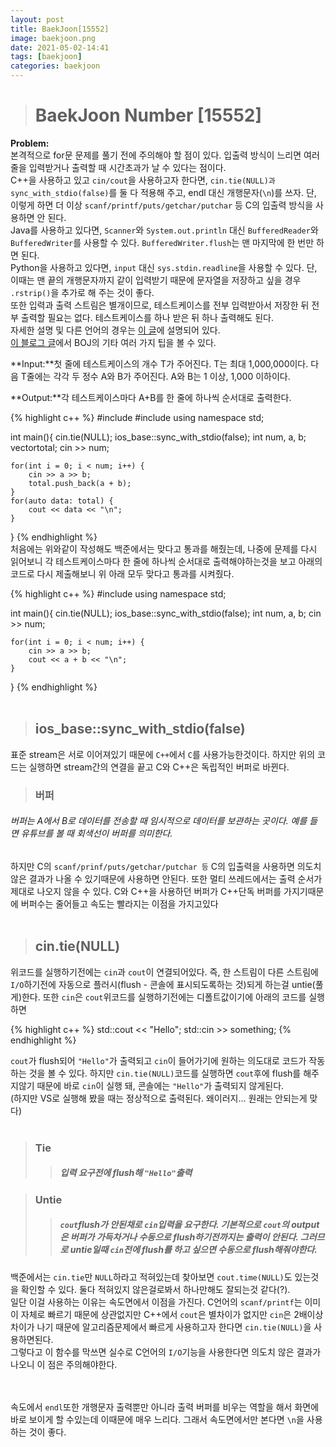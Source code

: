 ```yaml
---
layout: post
title: BaekJoon[15552]
image: baekjoon.png
date: 2021-05-02-14:41
tags: [baekjoon]
categories: baekjoon
---
```


># BaekJoon Number [15552]



**Problem:**<br>
본격적으로 for문 문제를 풀기 전에 주의해야 할 점이 있다. 입출력 방식이 느리면 여러 줄을 입력받거나 출력할 때 시간초과가 날 수 있다는 점이다.<br>
C++을 사용하고 있고 ```cin/cout```을 사용하고자 한다면, ```cin.tie(NULL)과 sync_with_stdio(false)```를 둘 다 적용해 주고, endl 대신 개행문자(```\n```)를 쓰자. 단, 이렇게 하면 더 이상 ```scanf/printf/puts/getchar/putchar``` 등 C의 입출력 방식을 사용하면 안 된다.<br>
Java를 사용하고 있다면, ```Scanner```와 ```System.out.println``` 대신 ```BufferedReader```와 ```BufferedWriter```를 사용할 수 있다. ```BufferedWriter.flush```는 맨 마지막에 한 번만 하면 된다.<br>
Python을 사용하고 있다면, ```input``` 대신 ```sys.stdin.readline```을 사용할 수 있다. 단, 이때는 맨 끝의 개행문자까지 같이 입력받기 때문에 문자열을 저장하고 싶을 경우 ```.rstrip()```을 추가로 해 주는 것이 좋다.<br>
또한 입력과 출력 스트림은 별개이므로, 테스트케이스를 전부 입력받아서 저장한 뒤 전부 출력할 필요는 없다. 테스트케이스를 하나 받은 뒤 하나 출력해도 된다.<br>
자세한 설명 및 다른 언어의 경우는 [이 글](https://www.acmicpc.net/board/view/22716)에 설명되어 있다.<br>
[이 블로그 글](https://www.acmicpc.net/blog/view/55)에서 BOJ의 기타 여러 가지 팁을 볼 수 있다.<br><vr>

**Input:**첫 줄에 테스트케이스의 개수 T가 주어진다. T는 최대 1,000,000이다. 다음 T줄에는 각각 두 정수 A와 B가 주어진다. A와 B는 1 이상, 1,000 이하이다.<br>

**Output:**각 테스트케이스마다 A+B를 한 줄에 하나씩 순서대로 출력한다.


{% highlight c++ %}
#include <iostream>
#include <vector>
using namespace std;

int main(){
	cin.tie(NULL);
	ios_base::sync_with_stdio(false);
	int num, a, b;
	vector<int>total;
	cin >> num;
	
	for(int i = 0; i < num; i++) {
		cin >> a >> b;
		total.push_back(a + b);
	}
	for(auto data: total) {
		cout << data << "\n";
	}
}
{% endhighlight %}
<br>
처음에는 위와같이 작성해도 백준에서는 맞다고 통과를 해줬는데, 나중에 문제를 다시 읽어보니 각 테스트케이스마다 한 줄에 하나씩 순서대로 출력해야하는것을 보고 아래의 코드로 다시 제출해보니 위 아래 모두 맞다고 통과를 시켜줬다.

{% highlight c++ %}
#include <iostream>
using namespace std;

int main(){
	cin.tie(NULL);
	ios_base::sync_with_stdio(false);
	int num, a, b;
	cin >> num;
	
	for(int i = 0; i < num; i++) {
		cin >> a >> b;
		cout << a + b << "\n";
	}
}
{% endhighlight %}
<br><br>

>## ios_base::sync_with_stdio(false)



표준 stream은 서로 이어져있기 때문에 ```C++```에서 ```C```를 사용가능한것이다. 하지만 위의 코드는 실행하면 stream간의 연결을 끝고 C와 C++은 독립적인 버퍼로 바뀐다.

>### 버퍼
###### 버퍼는 A에서 B로 데이터를 전송할 때 임시적으로 데이터를 보관하는 곳이다. 예를 들면 유튜브를 볼 때 회색선이 버퍼를 의미한다.



하지만 C의 ```scanf/prinf/puts/getchar/putchar 등``` C의 입출력을 사용하면 의도치않은 결과가 나올 수 있기때문에 사용하면 안된다. 또한 멀티 쓰레드에서는 출력 순서가 제대로 나오지 않을 수 있다. C와 C++을 사용하던 버퍼가 C++단독 버퍼를 가지기때문에 버퍼수는 줄어들고 속도는 빨라지는 이점을 가지고있다<br>
<br>

>## cin.tie(NULL)


위코드를 실행하기전에는 ```cin```과 ```cout```이 연결되어있다. 즉, 한 스트림이 다른 스트림에 ```I/O```하기전에 자동으로 플러시(flush - 콘솔에 표시되도록하는 것)되게 하는걸 untie(풀게)한다. 또한 ```cin```은 ```cout```위코드를 실행하기전에는 디폴트값이기에 아래의 코드를 실행하면


{% highlight c++ %}
std::cout << "Hello";
std::cin >> something;
{% endhighlight %}


```cout```가 flush되어 ```"Hello"```가 출력되고 ```cin```이 들어가기에 원하는 의도대로 코드가 작동하는 것을 볼 수 있다. 하지만 ```cin.tie(NULL)```코드를 실행하면 ```cout```후에 flush를 해주지않기 때문에 바로 ```cin```이 실행 돼, 콘솔에는 ```"Hello"```가 출력되지 않게된다.<br>
(하지만 VS로 실행해 봤을 때는 정상적으로 출력된다. 왜이러지... 원래는 안되는게 맞다)
<br><br>

>### Tie
>>##### 입력 요구전에 flush해 ```"Hello"```출력



>### Untie
>>##### ```cout```flush가 안된채로 ```cin```입력을 요구한다. 기본적으로 ```cout```의 output은 버퍼가 가득차거나 수동으로 flush하기전까지는 출력이 안된다. 그러므로 untie일때 ```cin```전에 flush를 하고 싶으면 수동으로 flush해줘야한다.


백준에서는 ```cin.tie```만 ```NULL```하라고 적혀있는데 찾아보면 ```cout.time(NULL)```도 있는것을 확인할 수 있다. 둘다 적혀있지 않은걸로봐서 하나만해도 잘되는것 같다(?).<br>
일단 이걸 사용하는 이유는 속도면에서 이점을 가진다. C언어의 ```scanf/printf```는 이미 이 자체로 빠르기 때문에 상관없지만 C++에서 ```cout```은 별차이가 없지만 ```cin```은 2배이상 차이가 나기 때문에 알고리즘문제에서 빠르게 사용하고자 한다면 ```cin.tie(NULL)```을 사용하면된다.<br>
그렇다고 이 함수를 막쓰면 실수로 C언어의 ```I/O```기능을 사용한다면 의도치 않은 결과가 나오니 이 점은 주의해야한다.<br>
<br><br>

속도에서 ```endl```또한 개행문자 출력뿐만 아니라 출력 버퍼를 비우는 역할을 해서 화면에 바로 보이게 할 수있는데 이때문에 매우 느리다. 그래서 속도면에서만 본다면 ```\n```을 사용하는 것이 좋다.
